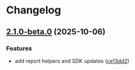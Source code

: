 # Changelog

## [2.1.0-beta.0](https://github.com/selling-partner-api/selling-partner-api/compare/v2.0.0-beta.0...v2.1.0-beta.0) (2025-10-06)


### Features

* add report helpers and SDK updates ([ce13dd2](https://github.com/selling-partner-api/selling-partner-api/commit/ce13dd2e2a5bbd5cf1938f7ec4588660b56cd0e4))
